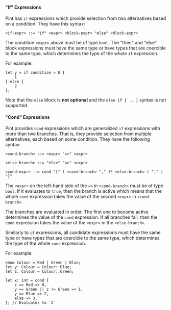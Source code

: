 #### "If" Expressions

Pint has `if` expressions which provide selection from two alternatives based on a condition. They have this syntax:

```bnf
<if-expr> ::= "if" <expr> <block-expr> "else" <block-expr>
```

The condition `<expr>` above must be of type `bool`. The "then" and "else" block expressions must have the same type or have types that are coercible to the same type, which determines the type of the whole `if` expression.

For example:

```pint
let y = if condition > 0 {
    1
} else {
    2
};
```

Note that the `else` block is **not optional** and the `else if { .. }` syntax is not supported.

#### "Cond" Expressions

Pint provides `cond` expressions which are generalized `if` expressions with more than two branches. That is, they provide selection from multiple alternatives, each based on some condition. They have the following syntax:

```bnf
<cond-branch> ::= <expr> "=>" <expr>

<else-branch> ::= "else" "=>" <expr>

<cond-expr> ::= cond "{" ( <cond-branch> "," )* <else-branch> [ "," ] "}"
```

The `<expr>` on the left-hand side of the `=>` in `<cond-branch>` must be of type `bool`. If it evaluates to `true`, then the branch is active which means that the whole `cond` expression takes the value of the second `<expr>` in `<cond-branch>`.

The branches are evaluated in order. The first one to become active determines the value of the `cond` expression. If all branches fail, then the `cond` expression takes the value of the `<expr>` in the `<else-branch>`.

Similarly to `if` expressions, all candidate expressions must have the same type or have types that are coercible to the same type, which determines the type of the whole `cond` expression.

For example:

```pint
enum Colour = Red | Green | Blue;
let y: Colour = Colour::Blue;
let z: Colour = Colour::Green;

let x: int = cond {
    z == Red => 0,
    y == Green || z != Green => 1,
    y == Blue => 2,
    else => 3,
}; // Evaluates to `2`
```
